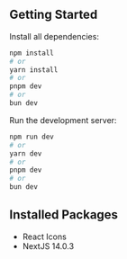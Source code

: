## Getting Started

Install all dependencies:

```bash
npm install
# or
yarn install
# or
pnpm dev
# or
bun dev
```

Run the development server:

```bash
npm run dev
# or
yarn dev
# or
pnpm dev
# or
bun dev
```

## Installed Packages
- React Icons
- NextJS 14.0.3